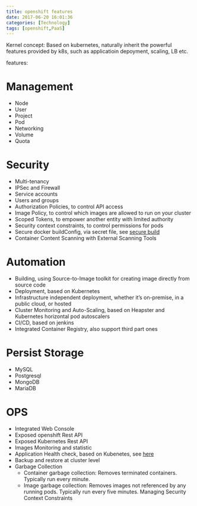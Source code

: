 ```yaml
---
title: openshift features
date: 2017-06-20 16:01:36
categories: [Technology]
tags: [openshift,PaaS]
---
```


Kernel concept: 
Based on kubernetes, naturally inherit the powerful features provided by k8s, such as applicatioin depoyment, scaling, LB etc.

features:

# Management 
- Node 
- User
- Project
- Pod
- Networking
- Volume
- Quota

# Security
- Multi-tenancy
- IPSec and Firewall
- Service accounts
- Users and groups
- Authorization Policies, to control API access
- Image Policy, to control which images are allowed to run on your cluster
- Scoped Tokens, to empower another entity with limited authority
- Security context constraints, to control permissions for pods
- Secure docker buildConfig, via secret file, see [secure build](https://docs.openshift.org/latest/security/build_process.html#security-build)
- Container Content Scanning with External Scanning Tools

# Automation
- Building, using Source-to-Image toolkit for creating image directly from source code
- Deployment, based on Kubernetes
- Infrastructure independent deployment, whether it’s on-premise, in a public cloud, or hosted
- Cluster Monitoring and Auto-Scaling, based on Heapster and Kubernetes horizontal pod autoscalers
- CI/CD, based on jenkins
- Integrated Container Registry, also support third part ones

# Persist Storage
- MySQL
- Postgresql
- MongoDB
- MariaDB

# OPS
- Integrated Web Console 
- Exposed openshift Rest API
- Exposed Kubernetes Rest API  
- Images Monitoring and statistic
- Application Health check, based on Kubenetes, see [here](https://kubernetes.io/docs/user-guide/walkthrough/k8s201/#application-health-checking)
- Backup and restore at cluster level
- Garbage Collection
  - Container garbage collection: Removes terminated containers. Typically run every minute.
  - Image garbage collection: Removes images not referenced by any running pods. Typically run every five minutes. 
Managing Security Context Constraints






